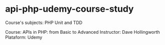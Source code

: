 # api-php-udemy-course-study

Course's subjects: PHP Unit and TDD

Course: APIs in PHP: from Basic to Advanced
Instructor: Dave Hollingworth
Plataform: Udemy
